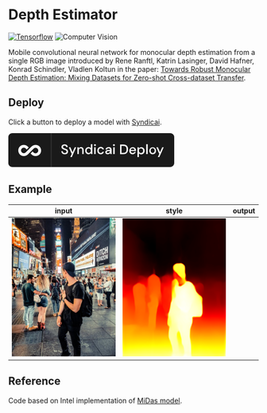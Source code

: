 # Depth Estimator
[![Tensorflow](https://img.shields.io/badge/Framework-Tensorflow-79FFE1)](https://tensorflow.org)
![Computer Vision](https://img.shields.io/badge/Type-Computer%20Vision-79FFE1)

Mobile convolutional neural network for monocular depth estimation from a single RGB image introduced by Rene Ranftl, Katrin Lasinger, David Hafner, Konrad Schindler, Vladlen Koltun in the paper: [Towards Robust Monocular Depth Estimation: Mixing Datasets for Zero-shot Cross-dataset Transfer](https://arxiv.org/abs/1907.01341).


## Deploy 
Click a button to deploy a model with [Syndicai](https://syndicai.co).

[![Syndicai-Deploy](https://raw.githubusercontent.com/syndicai/brand/main/button/deploy.svg)](https://app.syndicai.co/newModel?repository=https://github.com/syndicai/models/tree/master/tensorflow/depth_estimator)

## Example
| input | style | output |
| --- | --- | --- |
| <img src="sample_data/input.jpeg" width="410"> | <img src="sample_data/output.png" width="410"> |


## Reference
Code based on Intel implementation of [MiDas model](https://github.com/intel-isl/MiDaS).